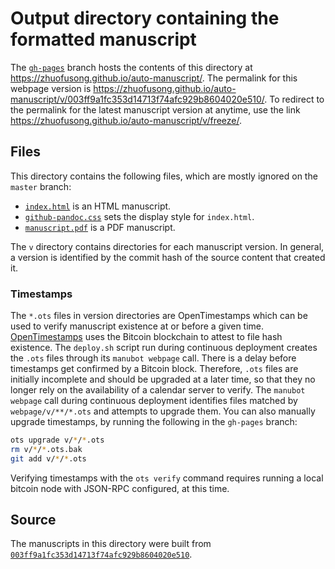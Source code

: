 # Output directory containing the formatted manuscript

The [`gh-pages`](https://github.com/zhuofusong/auto-manuscript/tree/gh-pages) branch hosts the contents of this directory at https://zhuofusong.github.io/auto-manuscript/.
The permalink for this webpage version is https://zhuofusong.github.io/auto-manuscript/v/003ff9a1fc353d14713f74afc929b8604020e510/.
To redirect to the permalink for the latest manuscript version at anytime, use the link https://zhuofusong.github.io/auto-manuscript/v/freeze/.

## Files

This directory contains the following files, which are mostly ignored on the `master` branch:

+ [`index.html`](index.html) is an HTML manuscript.
+ [`github-pandoc.css`](github-pandoc.css) sets the display style for `index.html`.
+ [`manuscript.pdf`](manuscript.pdf) is a PDF manuscript.

The `v` directory contains directories for each manuscript version.
In general, a version is identified by the commit hash of the source content that created it.

### Timestamps

The `*.ots` files in version directories are OpenTimestamps which can be used to verify manuscript existence at or before a given time.
[OpenTimestamps](https://opentimestamps.org/) uses the Bitcoin blockchain to attest to file hash existence.
The `deploy.sh` script run during continuous deployment creates the `.ots` files through its `manubot webpage` call.
There is a delay before timestamps get confirmed by a Bitcoin block.
Therefore, `.ots` files are initially incomplete and should be upgraded at a later time, so that they no longer rely on the availability of a calendar server to verify.
The `manubot webpage` call during continuous deployment identifies files matched by `webpage/v/**/*.ots` and attempts to upgrade them.
You can also manually upgrade timestamps, by running the following in the `gh-pages` branch:

```sh
ots upgrade v/*/*.ots
rm v/*/*.ots.bak
git add v/*/*.ots
```

Verifying timestamps with the `ots verify` command requires running a local bitcoin node with JSON-RPC configured, at this time.

## Source

The manuscripts in this directory were built from
[`003ff9a1fc353d14713f74afc929b8604020e510`](https://github.com/zhuofusong/auto-manuscript/commit/003ff9a1fc353d14713f74afc929b8604020e510).
